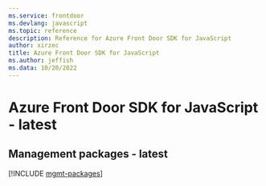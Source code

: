 ```yaml
---
ms.service: frontdoor
ms.devlang: javascript
ms.topic: reference
description: Reference for Azure Front Door SDK for JavaScript
author: xirzec
title: Azure Front Door SDK for JavaScript
ms.author: jeffish
ms.data: 10/20/2022
---
```

# Azure Front Door SDK for JavaScript - latest

## Management packages - latest
[!INCLUDE [mgmt-packages](front-door-mgmt-index.md)]